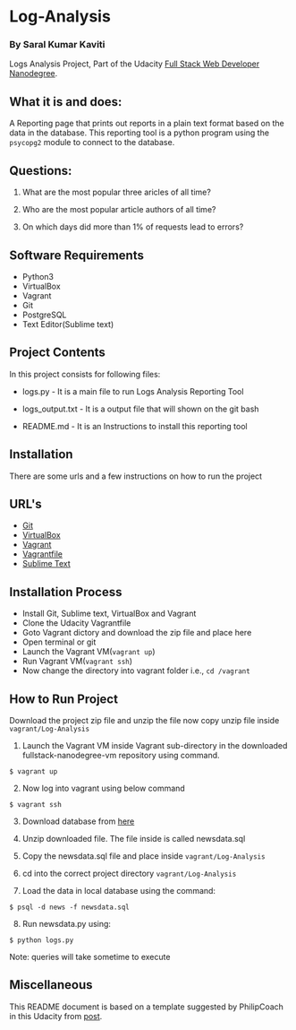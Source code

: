 # Log-Analysis
### By Saral Kumar Kaviti

Logs Analysis Project, Part of the Udacity [Full Stack Web Developer Nanodegree](https://www.udacity.com/course/full-stack-web-developer-nanodegree--nd004).

## What it is and does:

A Reporting page that prints out reports in a plain text format based on the data in the database. This reporting tool is a python program using the `psycopg2` module to connect to the database.

## Questions:

1. What are the most popular three aricles of all time?
   
2. Who are the most popular article authors of all time?

3. On which days did more than 1% of requests lead to errors?
   

## Software Requirements

* Python3
* VirtualBox
* Vagrant
* Git
* PostgreSQL
* Text Editor(Sublime text)

## Project Contents

In this project consists for following files:

* logs.py - It is a main file to run Logs Analysis Reporting Tool

* logs_output.txt - It is a output file that will shown on the git bash

* README.md - It is an Instructions to install this reporting tool

## Installation

There are some urls and a few instructions on how to run the project

## URL's

- [Git](https://git-scm.com/downloads)
- [VirtualBox](https://www.virtualbox.org/wiki/Downloads)
- [Vagrant](https://www.vagrantup.com/)
- [Vagrantfile](https://https://github.com/udacity/fullstack-nanodegree-vm)
- [Sublime Text](https://www.sublimetext.com/3)

## Installation Process

* Install Git, Sublime text, VirtualBox and Vagrant
* Clone the Udacity Vagrantfile
* Goto Vagrant dictory and download the zip file and place here 
* Open terminal or git
* Launch the Vagrant VM(`vagrant up`)
* Run Vagrant VM(`vagrant ssh`)
* Now change the directory into vagrant folder i.e., `cd /vagrant`

## How to Run Project

Download the project zip file and unzip the file now copy unzip file inside `vagrant/Log-Analysis`

1. Launch the Vagrant VM inside Vagrant sub-directory in the downloaded fullstack-nanodegree-vm repository using command.

```
$ vagrant up
```
2. Now log into vagrant using below command

```
$ vagrant ssh
```
3. Download database from [here](https://d17h27t6h515a5.cloudfront.net/topher/2016/August/57b5f748_newsdata/newsdata.zip)

4. Unzip downloaded file. The file inside is called newsdata.sql

5. Copy the newsdata.sql file and place inside `vagrant/Log-Analysis` 

6. cd into the correct project directory `vagrant/Log-Analysis`

7. Load the data in local database using the command:

```
$ psql -d news -f newsdata.sql
```
8. Run newsdata.py using:

```
$ python logs.py
```
Note: queries will take sometime to execute

## Miscellaneous

This README document is based on a template suggested by PhilipCoach in this Udacity from [post](https://discussions.udacity.com/t/readme-files-in-project-1/23524).



